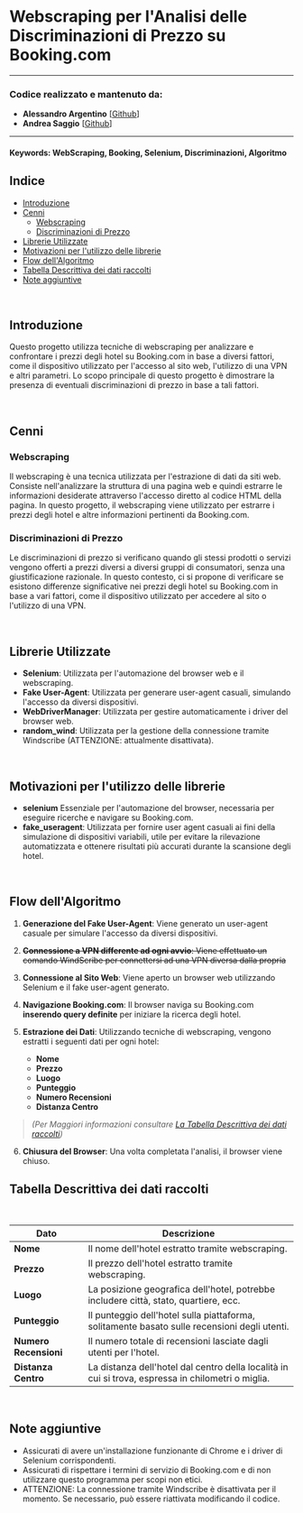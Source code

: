 # Webscraping per l'Analisi delle Discriminazioni di Prezzo su Booking.com

---

### **Codice realizzato e mantenuto da:**

- **Alessandro Argentino** [[Github](https://github.com/lemtiel93)]
- **Andrea Saggio** [[Github](https://github.com/Saghia)]

---

#### Keywords: WebScraping, Booking, Selenium, Discriminazioni, Algoritmo

## **Indice**

- [Introduzione](#introduzione)
- [Cenni](#cenni)
  - [Webscraping](#webscraping)
  - [Discriminazioni di Prezzo](#discriminazioni-di-prezzo)
- [Librerie Utilizzate](#librerie-utilizzate)
- [Motivazioni per l'utilizzo delle librerie](#motivazioni-per-lutilizzo-delle-librerie)
- [Flow dell'Algoritmo](#flow-dellalgoritmo)
- [Tabella Descrittiva dei dati raccolti](#tabella-descrittiva-dei-dati-raccolti)
- [Note aggiuntive](#note-aggiuntive)

<br>

## Introduzione

Questo progetto utilizza tecniche di webscraping per analizzare e confrontare i prezzi degli hotel su Booking.com in base a diversi fattori, come il dispositivo utilizzato per l'accesso al sito web, l'utilizzo di una VPN e altri parametri. Lo scopo principale di questo progetto è dimostrare la presenza di eventuali discriminazioni di prezzo in base a tali fattori.

<br>

## Cenni

### Webscraping

Il webscraping è una tecnica utilizzata per l'estrazione di dati da siti web. Consiste nell'analizzare la struttura di una pagina web e quindi estrarre le informazioni desiderate attraverso l'accesso diretto al codice HTML della pagina. In questo progetto, il webscraping viene utilizzato per estrarre i prezzi degli hotel e altre informazioni pertinenti da Booking.com.

### Discriminazioni di Prezzo

Le discriminazioni di prezzo si verificano quando gli stessi prodotti o servizi vengono offerti a prezzi diversi a diversi gruppi di consumatori, senza una giustificazione razionale. In questo contesto, ci si propone di verificare se esistono differenze significative nei prezzi degli hotel su Booking.com in base a vari fattori, come il dispositivo utilizzato per accedere al sito o l'utilizzo di una VPN.

<br>

## Librerie Utilizzate

- **Selenium**: Utilizzata per l'automazione del browser web e il webscraping.
- **Fake User-Agent**: Utilizzata per generare user-agent casuali, simulando l'accesso da diversi dispositivi.
- **WebDriverManager**: Utilizzata per gestire automaticamente i driver del browser web.
- **random_wind**: Utilizzata per la gestione della connessione tramite Windscribe (ATTENZIONE: attualmente disattivata).

<br>

## Motivazioni per l'utilizzo delle librerie

- **selenium** Essenziale per l'automazione del browser, necessaria per eseguire ricerche e navigare su Booking.com.
- **fake_useragent**: Utilizzata per fornire user agent casuali ai fini della simulazione di dispositivi variabili, utile per evitare la rilevazione automatizzata e ottenere risultati più accurati durante la scansione degli hotel.

<br>

## Flow dell'Algoritmo

1. **Generazione del Fake User-Agent**: Viene generato un user-agent casuale per simulare l'accesso da diversi dispositivi.
2. ~~**Connessione a VPN differente ad ogni avvio**: Viene effettuato un comando WindScribe per connettersi ad una VPN diversa dalla propria~~
3. **Connessione al Sito Web**: Viene aperto un browser web utilizzando Selenium e il fake user-agent generato.
4. **Navigazione Booking.com**: Il browser naviga su Booking.com **inserendo query definite** per iniziare la ricerca degli hotel.
5. **Estrazione dei Dati**: Utilizzando tecniche di webscraping, vengono estratti i seguenti dati per ogni hotel:

   - **Nome**
   - **Prezzo**
   - **Luogo**
   - **Punteggio**
   - **Numero Recensioni**
   - **Distanza Centro**

> _(Per Maggiori informazioni consultare [La Tabella Descrittiva dei dati raccolti](#tabella-descrittiva-dei-dati-raccolti))_

6. **Chiusura del Browser**: Una volta completata l'analisi, il browser viene chiuso.

## Tabella Descrittiva dei dati raccolti

<br>

| Dato                  | Descrizione                                                                                        |
| --------------------- | -------------------------------------------------------------------------------------------------- |
| **Nome**              | Il nome dell'hotel estratto tramite webscraping.                                                   |
| **Prezzo**            | Il prezzo dell'hotel estratto tramite webscraping.                                                 |
| **Luogo**             | La posizione geografica dell'hotel, potrebbe includere città, stato, quartiere, ecc.               |
| **Punteggio**         | Il punteggio dell'hotel sulla piattaforma, solitamente basato sulle recensioni degli utenti.       |
| **Numero Recensioni** | Il numero totale di recensioni lasciate dagli utenti per l'hotel.                                  |
| **Distanza Centro**   | La distanza dell'hotel dal centro della località in cui si trova, espressa in chilometri o miglia. |

<br>

## Note aggiuntive

- Assicurati di avere un'installazione funzionante di Chrome e i driver di Selenium corrispondenti.
- Assicurati di rispettare i termini di servizio di Booking.com e di non utilizzare questo programma per scopi non etici.
- ATTENZIONE: La connessione tramite Windscribe è disattivata per il momento. Se necessario, può essere riattivata modificando il codice.
